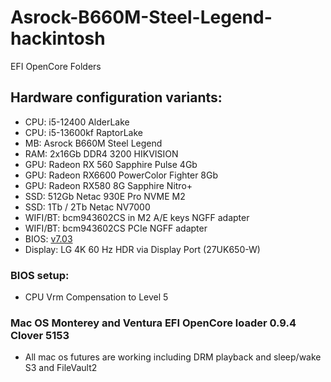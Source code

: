 # Asrock-B660M-Steel-Legend-hackintosh
EFI OpenCore Folders 

## Hardware configuration variants:
* CPU: i5-12400 AlderLake
* CPU: i5-13600kf RaptorLake
* MB: Asrock B660M Steel Legend
* RAM: 2x16Gb DDR4 3200 HIKVISION 
* GPU: Radeon RX 560 Sapphire Pulse 4Gb 
* GPU: Radeon RX6600 PowerColor Fighter 8Gb
* GPU: Radeon RX580 8G Sapphire Nitro+ 
* SSD: 512Gb Netac 930E Pro NVME M2
* SSD: 1Tb / 2Tb Netac NV7000 
* WIFI/BT: bcm943602CS in M2 A/E keys NGFF adapter
* WIFI/BT: bcm943602CS PCIe NGFF adapter
* BIOS: [v7.03](https://www.asrock.com/MB/Intel/B660M%20Steel%20Legend/index.ru.asp#BIOS)
* Display: LG 4K 60 Hz HDR via Display Port (27UK650-W)

### BIOS setup: 

* CPU Vrm Compensation to Level 5

### Mac OS Monterey and Ventura EFI OpenCore loader 0.9.4 Clover 5153

* All mac os futures are working including DRM playback and sleep/wake S3 and FileVault2
